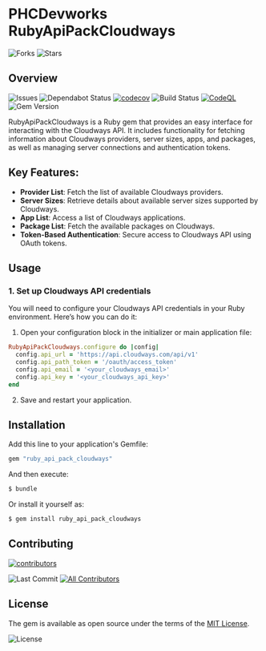 # PHCDevworks RubyApiPackCloudways

![Forks](https://img.shields.io/github/forks/phcdevworks/ruby_api_pack_cloudways.svg?style=social)
![Stars](https://img.shields.io/github/stars/phcdevworks/ruby_api_pack_cloudways.svg?style=social)

## Overview

![Issues](https://img.shields.io/github/issues/phcdevworks/ruby_api_pack_cloudways.svg)
![Dependabot Status](https://img.shields.io/badge/Dependabot-enabled-brightgreen.svg?logo=dependabot)
[![codecov](https://codecov.io/gh/phcdevworks/ruby_api_pack_cloudways/graph/badge.svg?token=BEEHE8A5D1)](https://codecov.io/gh/phcdevworks/ruby_api_pack_cloudways)
![Build Status](https://github.com/phcdevworks/ruby_api_pack_cloudways/actions/workflows/test.yml/badge.svg)
[![CodeQL](https://github.com/phcdevworks/ruby_api_pack_cloudways/actions/workflows/github-code-scanning/codeql/badge.svg)](https://github.com/phcdevworks/ruby_api_pack_cloudways/actions/workflows/github-code-scanning/codeql)
![Gem Version](https://img.shields.io/gem/v/ruby_api_pack_cloudways.svg)

RubyApiPackCloudways is a Ruby gem that provides an easy interface for interacting with the Cloudways API. It includes functionality for fetching information about Cloudways providers, server sizes, apps, and packages, as well as managing server connections and authentication tokens.

## Key Features:

- **Provider List**: Fetch the list of available Cloudways providers.
- **Server Sizes**: Retrieve details about available server sizes supported by Cloudways.
- **App List**: Access a list of Cloudways applications.
- **Package List**: Fetch the available packages on Cloudways.
- **Token-Based Authentication**: Secure access to Cloudways API using OAuth tokens.

## Usage

### 1. Set up Cloudways API credentials

You will need to configure your Cloudways API credentials in your Ruby environment. Here’s how you can do it:

1. Open your configuration block in the initializer or main application file:

```ruby
RubyApiPackCloudways.configure do |config|
  config.api_url = 'https://api.cloudways.com/api/v1'
  config.api_path_token = '/oauth/access_token'
  config.api_email = '<your_cloudways_email>'
  config.api_key = '<your_cloudways_api_key>'
end
```

2. Save and restart your application.

## Installation
  
Add this line to your application's Gemfile:

```ruby
gem "ruby_api_pack_cloudways"
```

And then execute:
```bash
$ bundle
```

Or install it yourself as:
```bash
$ gem install ruby_api_pack_cloudways
```

## Contributing

[![contributors](https://contributors-img.web.app/image?repo=phcdevworks/ruby_api_pack_cloudways)](https://github.com/phcdevworks/ruby_api_pack_cloudways/graphs/contributors)
  
![Last Commit](https://img.shields.io/github/last-commit/phcdevworks/ruby_api_pack_cloudways.svg)
[![All Contributors](https://img.shields.io/badge/all_contributors-1-orange.svg?style=flat-square)](#contributors-)

## License

The gem is available as open source under the terms of the [MIT License](https://opensource.org/licenses/MIT).
  
![License](https://img.shields.io/github/license/phcdevworks/ruby_api_pack_cloudways.svg)
